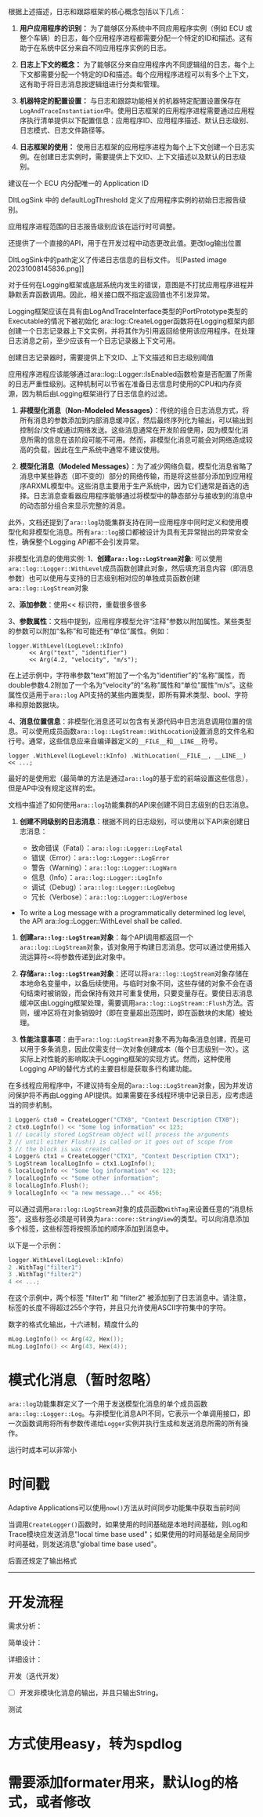 根据上述描述，日志和跟踪框架的核心概念包括以下几点：

1. **用户应用程序的识别：** 为了能够区分系统中不同应用程序实例（例如 ECU 或整个车辆）的日志，每个应用程序进程都需要分配一个特定的ID和描述。这有助于在系统中区分来自不同应用程序实例的日志。
    
2. **日志上下文的概念：** 为了能够区分来自应用程序内不同逻辑组的日志，每个上下文都需要分配一个特定的ID和描述。每个应用程序进程可以有多个上下文，这有助于将日志消息按逻辑组进行分类和管理。
    
3. **机器特定的配置设置：** 与日志和跟踪功能相关的机器特定配置设置保存在`LogAndTraceInstantiation`中。使用日志框架的应用程序进程需要通过应用程序执行清单提供以下配置信息：应用程序ID、应用程序描述、默认日志级别、日志模式、日志文件路径等。
    
4. **日志框架的使用：** 使用日志框架的应用程序进程为每个上下文创建一个日志实例。在创建日志实例时，需要提供上下文ID、上下文描述以及默认的日志级别。



建议在一个 ECU 内分配唯一的 Application ID

DltLogSink 中的 defaultLogThreshold 定义了应用程序实例的初始日志报告级别。

应用程序进程范围的日志报告级别应该在运行时可调整。

还提供了一个直接的API，用于在开发过程中动态更改此值。更改log输出位置


DltLogSink中的path定义了传递日志信息的目标文件。
![[Pasted image 20231008145836.png]]



对于任何在Logging框架或底层系统内发生的错误，意图是不打扰应用程序进程并静默丢弃函数调用。因此，相关接口既不指定返回值也不引发异常。

Logging框架应该在具有由LogAndTraceInterface类型的PortPrototype类型的Executable的情况下被初始化
ara::log::CreateLogger函数将在Logging框架内部创建一个日志记录器上下文实例，并将其作为引用返回给使用该应用程序。在处理日志消息之前，至少应该有一个日志记录器上下文可用。

创建日志记录器时，需要提供上下文ID、上下文描述和日志级别阈值

应用程序进程应该能够通过ara::log::Logger::IsEnabled函数检查是否配置了所需的日志严重性级别。这种机制可以节省在准备日志信息时使用的CPU和内存资源，因为稍后由Logging框架进行了日志信息的过滤。





1. **非模型化消息（Non-Modeled Messages）**：传统的组合日志消息方式，将所有消息的参数添加到内部消息缓冲区，然后最终序列化为输出，可以输出到控制台/文件或通过网络发送。这些消息通常在开发阶段使用，因为模型化消息所需的信息在该阶段可能不可用。然而，非模型化消息可能会对网络造成较高的负载，因此在生产系统中通常不建议使用。
    
2. **模型化消息（Modeled Messages）**：为了减少网络负载，模型化消息省略了消息中某些静态（即不变的）部分的网络传输，而是将这些部分添加到应用程序ARXML模型中。这些消息主要用于生产系统中，因为它们通常是首选的选择。日志消息查看器应用程序能够通过将模型中的静态部分与接收到的消息中的动态部分组合来显示完整的消息。
    

此外，文档还提到了`ara::log`功能集群支持在同一应用程序中同时定义和使用模型化和非模型化消息。所有`ara::log`接口都被设计为具有无异常抛出的异常安全性，确保整个Logging API都不会引发异常。




非模型化消息的使用实例:
1、**创建`ara::log::LogStream`对象**: 可以使用`ara::log::Logger::WithLevel`成员函数创建此对象，然后填充消息内容（即消息参数）也可以使用与支持的日志级别相对应的单独成员函数创建`ara::log::LogStream`对象

2、**添加参数**：使用<< 标识符，重载很多很多

3、**参数属性**：文档中提到，应用程序模型允许“注释”参数以附加属性。某些类型的参数可以附加“名称”和可能还有“单位”属性。例如：

```
logger.WithLevel(LogLevel::kInfo)
      << Arg("text", "identifier")
      << Arg(4.2, "velocity", "m/s");

```

在上述示例中，字符串参数“text”附加了一个名为“identifier”的“名称”属性，而double参数4.2附加了一个名为“velocity”的“名称”属性和“单位”属性“m/s”。这些属性仅适用于`ara::log` API支持的某些内置类型，即所有算术类型、bool、字符串和原始数据块。


4、**消息位置信息**：非模型化消息还可以包含有关源代码中日志消息调用位置的信息。可以使用成员函数`ara::log::LogStream::WithLocation`设置消息的文件名和行号。通常，这些信息应来自编译器定义的`__FILE__`和`__LINE__`符号。
```
logger .WithLevel(LogLevel::kInfo) .WithLocation(__FILE__, __LINE__) << ...;
```
最好的是使用宏（最简单的方法是通过`ara::log`的基于宏的前端设置这些信息），但是AP中没有规定这样的宏。









文档中描述了如何使用`ara::log`功能集群的API来创建不同日志级别的日志消息。

1. **创建不同级别的日志消息**：根据不同的日志级别，可以使用以下API来创建日志消息：
    
    - 致命错误（Fatal）：`ara::log::Logger::LogFatal`
    - 错误（Error）：`ara::log::Logger::LogError`
    - 警告（Warning）：`ara::log::Logger::LogWarn`
    - 信息（Info）：`ara::log::Logger::LogInfo`
    - 调试（Debug）：`ara::log::Logger::LogDebug`
    - 冗长（Verbose）：`ara::log::Logger::LogVerbose`
- To write a Log message with a programmatically determined log level, the API ara::log::Logger::WithLevel shall be called.

1. **创建`ara::log::LogStream`对象**：每个API调用都返回一个`ara::log::LogStream`对象，该对象用于构建日志消息。您可以通过使用插入流运算符`<<`将参数传递到此对象中。
    
3. **存储`ara::log::LogStream`对象**：还可以将`ara::log::LogStream`对象存储在本地命名变量中，以备后续使用。与临时对象不同，这些存储的对象不会在语句结束时被销毁，而会保持有效并可重复使用，只要变量存在。要使日志消息缓冲区由Logging框架处理，需要调用`ara::log::LogStream::Flush`方法。否则，缓冲区将在对象销毁时（即在变量超出范围时，即在函数块的末尾）被处理。
    
4. **性能注意事项**：由于`ara::log::LogStream`对象不再为每条消息创建，而是可以用于多条消息，因此仅需支付一次对象创建成本（每个日志级别一次）。这实际上对性能的影响取决于Logging框架的实现方式。然而，这种使用Logging API的替代方式的主要目标是获取多行构建功能。






在多线程应用程序中，不建议持有全局的`ara::log::LogStream`对象，因为并发访问保护将不再由Logging API提供。如果需要在多线程环境中记录日志，应考虑适当的同步机制。

```cpp
1 Logger& ctx0 = CreateLogger("CTX0", "Context Description CTX0");
2 ctx0.LogInfo() << "Some log information" << 123;
1 // Locally stored LogStream object will process the arguments
2 // until either Flush() is called or it goes out of scope from
3 // the block is was created
4 Logger& ctx1 = CreateLogger("CTX1", "Context Description CTX1");
5 LogStream localLogInfo = ctx1.LogInfo();
6 localLogInfo << "Some log information" << 123;
7 localLogInfo << "Some other information";
8 localLogInfo.Flush();
9 localLogInfo << "a new message..." << 456;
```






可以通过调用`ara::log::LogStream`对象的成员函数`WithTag`来设置任意的“消息标签”，这些标签必须是可转换为`ara::core::StringView`的类型。可以向消息添加多个标签，这些标签将按照添加的顺序添加到消息中。

以下是一个示例：
```cpp
logger.WithLevel(LogLevel::kInfo)
2 .WithTag("filter1")
3 .WithTag("filter2")
4 << ...;
```
在这个示例中，两个标签 "filter1" 和 "filter2" 被添加到了日志消息中。请注意，标签的长度不得超过255个字符，并且只允许使用ASCII字符集中的字符。





数字的格式化输出，十六进制，精度什么的
```cpp
mLog.LogInfo() << Arg(42, Hex());
mLog.LogInfo() << Arg(43, Hex(4));

```




# 模式化消息（暂时忽略）

`ara::log`功能集群定义了一个用于发送模型化消息的单个成员函数`ara::log::Logger::Log`。与非模型化消息API不同，它表示一个单调用接口，即一次函数调用将所有参数传递给`Logger`实例并执行生成和发送消息所需的所有操作。

运行时成本可以非常小




# 时间戳

Adaptive Applications可以使用`now()`方法从时间同步功能集中获取当前时间

当调用`CreateLogger()`函数时，如果使用的时间基础是本地时间基础，则Log和Trace模块应发送消息"local time base used"；如果使用的时间基础是全局同步时间基础，则发送消息"global time base used"。




后面还规定了输出格式


---
# 开发流程

需求分析：

简单设计：

详细设计：

开发（迭代开发）
- [ ] 开发非模块化消息的输出，并且只输出String。

测试



# 方式使用easy，转为spdlog

# 需要添加formater用来，默认log的格式，或者修改
